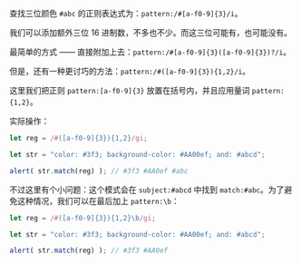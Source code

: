 查找三位颜色 `#abc` 的正则表达式为：`pattern:/#[a-f0-9]{3}/i`。

我们可以添加额外三位 16 进制数，不多也不少。而这三位可能有，也可能没有。

最简单的方式 —— 直接附加上去：`pattern:/#[a-f0-9]{3}([a-f0-9]{3})?/i`。

但是，还有一种更讨巧的方法：`pattern:/#([a-f0-9]{3}){1,2}/i`。

这里我们把正则 `pattern:[a-f0-9]{3}` 放置在括号内，并且应用量词 `pattern:{1,2}`。

实际操作：

```js run
let reg = /#([a-f0-9]{3}){1,2}/gi;

let str = "color: #3f3; background-color: #AA00ef; and: #abcd";

alert( str.match(reg) ); // #3f3 #AA0ef #abc
```

不过这里有个小问题：这个模式会在 `subject:#abcd` 中找到  `match:#abc`。为了避免这种情况，我们可以在最后加上 `pattern:\b`：

```js run
let reg = /#([a-f0-9]{3}){1,2}\b/gi;

let str = "color: #3f3; background-color: #AA00ef; and: #abcd";

alert( str.match(reg) ); // #3f3 #AA0ef
```
